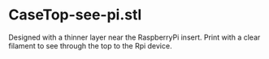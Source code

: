# CaseTop-see-pi.stl
Designed with a thinner layer near the RaspberryPi insert.
Print with a clear filament to see through the top to the Rpi device.
